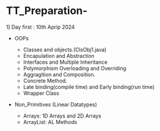 # TT_Preparation-
1] Day first : 10th Aprip 2024

* OOPs
  - Classes and objects.(ClsObj1.java)
  - Encapulation and Abstraction
  - Interfaces and Multiple Inheritance
  - Polymorphism Overloading and Overriding 
  - Aggragition and Composition.
  - Concrete Method.
  - Late binding(compile time) and Early binding(run time) 
  - Wrapper Class
 
* Non_Primitives (Linear Datatypes)
  - Arrays: 1D Arrays and 2D Arrays
  - ArrayList: AL Methods
    
